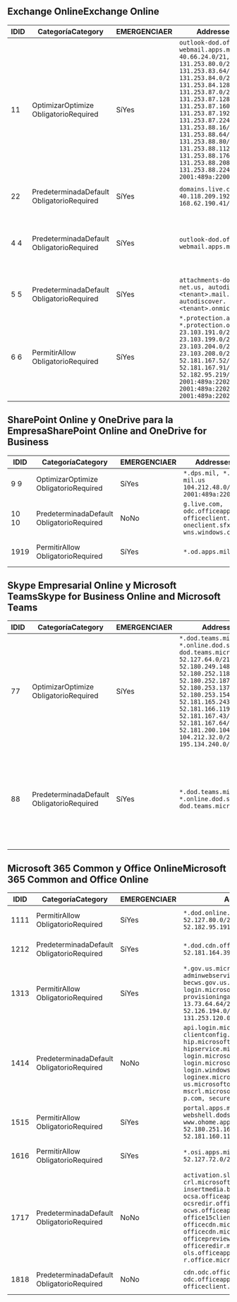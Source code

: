 <!--THIS FILE IS AUTOMATICALLY GENERATED. MANUAL CHANGES WILL BE OVERWRITTEN.-->
<!--Please contact the Office 365 Endpoints team with any questions.-->
<!--USGovDoD endpoints version 2019012800-->
<!--File generated 2019-01-30 08:00:42.5392-->

## <a name="exchange-online"></a><span data-ttu-id="35b18-101">Exchange Online</span><span class="sxs-lookup"><span data-stu-id="35b18-101">Exchange Online</span></span>

<span data-ttu-id="35b18-102">ID</span><span class="sxs-lookup"><span data-stu-id="35b18-102">ID</span></span> | <span data-ttu-id="35b18-103">Categoría</span><span class="sxs-lookup"><span data-stu-id="35b18-103">Category</span></span> | <span data-ttu-id="35b18-104">EMERGENCIA</span><span class="sxs-lookup"><span data-stu-id="35b18-104">ER</span></span> | <span data-ttu-id="35b18-105">Addresses</span><span class="sxs-lookup"><span data-stu-id="35b18-105">Addresses</span></span> | <span data-ttu-id="35b18-106">Puertos</span><span class="sxs-lookup"><span data-stu-id="35b18-106">Ports</span></span>
-- | -------------------- | --- | ---------------------------------------------------------------------------------------------------------------------------------------------------------------------------------------------------------------------------------------------------------------------------------------------------------------------------------------------------------------------------------------------- | -------------------------------
<span data-ttu-id="35b18-107">1</span><span class="sxs-lookup"><span data-stu-id="35b18-107">1</span></span> | <span data-ttu-id="35b18-108">Optimizar</span><span class="sxs-lookup"><span data-stu-id="35b18-108">Optimize</span></span><BR><span data-ttu-id="35b18-109">Obligatorio</span><span class="sxs-lookup"><span data-stu-id="35b18-109">Required</span></span> | <span data-ttu-id="35b18-110">Sí</span><span class="sxs-lookup"><span data-stu-id="35b18-110">Yes</span></span> | `outlook-dod.office365.us, webmail.apps.mil`<BR>`40.66.24.0/21, 131.253.80.0/24, 131.253.83.64/26, 131.253.84.0/26, 131.253.84.128/26, 131.253.87.0/25, 131.253.87.128/28, 131.253.87.160/27, 131.253.87.192/28, 131.253.87.224/28, 131.253.88.16/28, 131.253.88.64/28, 131.253.88.80/28, 131.253.88.112/28, 131.253.88.176/28, 131.253.88.208/28, 131.253.88.224/28, 2001:489a:2200:500::/56` | <span data-ttu-id="35b18-111">**TCP:** 443, 80</span><span class="sxs-lookup"><span data-stu-id="35b18-111">**TCP:** 443, 80</span></span>
<span data-ttu-id="35b18-112">2</span><span class="sxs-lookup"><span data-stu-id="35b18-112">2</span></span> | <span data-ttu-id="35b18-113">Predeterminada</span><span class="sxs-lookup"><span data-stu-id="35b18-113">Default</span></span><BR><span data-ttu-id="35b18-114">Obligatorio</span><span class="sxs-lookup"><span data-stu-id="35b18-114">Required</span></span> | <span data-ttu-id="35b18-115">Sí</span><span class="sxs-lookup"><span data-stu-id="35b18-115">Yes</span></span> | `domains.live.com`<BR>`40.118.209.192/32, 168.62.190.41/32` | <span data-ttu-id="35b18-116">**TCP:** 443, 80</span><span class="sxs-lookup"><span data-stu-id="35b18-116">**TCP:** 443, 80</span></span>
<span data-ttu-id="35b18-117">4 </span><span class="sxs-lookup"><span data-stu-id="35b18-117">4</span></span> | <span data-ttu-id="35b18-118">Predeterminada</span><span class="sxs-lookup"><span data-stu-id="35b18-118">Default</span></span><BR><span data-ttu-id="35b18-119">Obligatorio</span><span class="sxs-lookup"><span data-stu-id="35b18-119">Required</span></span> | <span data-ttu-id="35b18-120">Sí</span><span class="sxs-lookup"><span data-stu-id="35b18-120">Yes</span></span> | `outlook-dod.office365.us, webmail.apps.mil` | <span data-ttu-id="35b18-121">**TCP:** 143, 25, 587, 993, 995</span><span class="sxs-lookup"><span data-stu-id="35b18-121">**TCP:** 143, 25, 587, 993, 995</span></span>
<span data-ttu-id="35b18-122">5 </span><span class="sxs-lookup"><span data-stu-id="35b18-122">5</span></span> | <span data-ttu-id="35b18-123">Predeterminada</span><span class="sxs-lookup"><span data-stu-id="35b18-123">Default</span></span><BR><span data-ttu-id="35b18-124">Obligatorio</span><span class="sxs-lookup"><span data-stu-id="35b18-124">Required</span></span> | <span data-ttu-id="35b18-125">Sí</span><span class="sxs-lookup"><span data-stu-id="35b18-125">Yes</span></span> | `attachments-dod.office365-net.us, autodiscover.<tenant>.mail.onmicrosoft.com, autodiscover.<tenant>.onmicrosoft.com` | <span data-ttu-id="35b18-126">**TCP:** 443, 80</span><span class="sxs-lookup"><span data-stu-id="35b18-126">**TCP:** 443, 80</span></span>
<span data-ttu-id="35b18-127">6 </span><span class="sxs-lookup"><span data-stu-id="35b18-127">6</span></span> | <span data-ttu-id="35b18-128">Permitir</span><span class="sxs-lookup"><span data-stu-id="35b18-128">Allow</span></span><BR><span data-ttu-id="35b18-129">Obligatorio</span><span class="sxs-lookup"><span data-stu-id="35b18-129">Required</span></span> | <span data-ttu-id="35b18-130">Sí</span><span class="sxs-lookup"><span data-stu-id="35b18-130">Yes</span></span> | `*.protection.apps.mil, *.protection.office365.us`<BR>`23.103.191.0/24, 23.103.199.0/25, 23.103.204.0/22, 23.103.208.0/22, 52.181.167.52/32, 52.181.167.91/32, 52.182.95.219/32, 2001:489a:2202::/62, 2001:489a:2202:8::/62, 2001:489a:2202:2000::/63` | <span data-ttu-id="35b18-131">**TCP:** 25, 443</span><span class="sxs-lookup"><span data-stu-id="35b18-131">**TCP:** 25, 443</span></span>

## <a name="sharepoint-online-and-onedrive-for-business"></a><span data-ttu-id="35b18-132">SharePoint Online y OneDrive para la Empresa</span><span class="sxs-lookup"><span data-stu-id="35b18-132">SharePoint Online and OneDrive for Business</span></span>

<span data-ttu-id="35b18-133">ID</span><span class="sxs-lookup"><span data-stu-id="35b18-133">ID</span></span> | <span data-ttu-id="35b18-134">Categoría</span><span class="sxs-lookup"><span data-stu-id="35b18-134">Category</span></span> | <span data-ttu-id="35b18-135">EMERGENCIA</span><span class="sxs-lookup"><span data-stu-id="35b18-135">ER</span></span> | <span data-ttu-id="35b18-136">Addresses</span><span class="sxs-lookup"><span data-stu-id="35b18-136">Addresses</span></span> | <span data-ttu-id="35b18-137">Puertos</span><span class="sxs-lookup"><span data-stu-id="35b18-137">Ports</span></span>
-- | -------------------- | --- | ---------------------------------------------------------------------------------------------------- | ----------------
<span data-ttu-id="35b18-138">9 </span><span class="sxs-lookup"><span data-stu-id="35b18-138">9</span></span> | <span data-ttu-id="35b18-139">Optimizar</span><span class="sxs-lookup"><span data-stu-id="35b18-139">Optimize</span></span><BR><span data-ttu-id="35b18-140">Obligatorio</span><span class="sxs-lookup"><span data-stu-id="35b18-140">Required</span></span> | <span data-ttu-id="35b18-141">Sí</span><span class="sxs-lookup"><span data-stu-id="35b18-141">Yes</span></span> | `*.dps.mil, *.sharepoint-mil.us`<BR>`104.212.48.0/23, 2001:489a:2204::/63` | <span data-ttu-id="35b18-142">**TCP:** 443, 80</span><span class="sxs-lookup"><span data-stu-id="35b18-142">**TCP:** 443, 80</span></span>
<span data-ttu-id="35b18-143">10  </span><span class="sxs-lookup"><span data-stu-id="35b18-143">10</span></span> | <span data-ttu-id="35b18-144">Predeterminada</span><span class="sxs-lookup"><span data-stu-id="35b18-144">Default</span></span><BR><span data-ttu-id="35b18-145">Obligatorio</span><span class="sxs-lookup"><span data-stu-id="35b18-145">Required</span></span> | <span data-ttu-id="35b18-146">No</span><span class="sxs-lookup"><span data-stu-id="35b18-146">No</span></span> | `g.live.com, odc.officeapps.live.com, officeclient.microsoft.com, oneclient.sfx.ms, wns.windows.com` | <span data-ttu-id="35b18-147">**TCP:** 443, 80</span><span class="sxs-lookup"><span data-stu-id="35b18-147">**TCP:** 443, 80</span></span>
<span data-ttu-id="35b18-148">19</span><span class="sxs-lookup"><span data-stu-id="35b18-148">19</span></span> | <span data-ttu-id="35b18-149">Permitir</span><span class="sxs-lookup"><span data-stu-id="35b18-149">Allow</span></span><BR><span data-ttu-id="35b18-150">Obligatorio</span><span class="sxs-lookup"><span data-stu-id="35b18-150">Required</span></span> | <span data-ttu-id="35b18-151">Sí</span><span class="sxs-lookup"><span data-stu-id="35b18-151">Yes</span></span> | `*.od.apps.mil` | <span data-ttu-id="35b18-152">**TCP:** 443, 80</span><span class="sxs-lookup"><span data-stu-id="35b18-152">**TCP:** 443, 80</span></span>

## <a name="skype-for-business-online-and-microsoft-teams"></a><span data-ttu-id="35b18-153">Skype Empresarial Online y Microsoft Teams</span><span class="sxs-lookup"><span data-stu-id="35b18-153">Skype for Business Online and Microsoft Teams</span></span>

<span data-ttu-id="35b18-154">ID</span><span class="sxs-lookup"><span data-stu-id="35b18-154">ID</span></span> | <span data-ttu-id="35b18-155">Categoría</span><span class="sxs-lookup"><span data-stu-id="35b18-155">Category</span></span> | <span data-ttu-id="35b18-156">EMERGENCIA</span><span class="sxs-lookup"><span data-stu-id="35b18-156">ER</span></span> | <span data-ttu-id="35b18-157">Addresses</span><span class="sxs-lookup"><span data-stu-id="35b18-157">Addresses</span></span> | <span data-ttu-id="35b18-158">Puertos</span><span class="sxs-lookup"><span data-stu-id="35b18-158">Ports</span></span>
-- | -------------------- | --- | -------------------------------------------------------------------------------------------------------------------------------------------------------------------------------------------------------------------------------------------------------------------------------------------------------------------------------------------------------- | --------------------------------------------------
<span data-ttu-id="35b18-159">7</span><span class="sxs-lookup"><span data-stu-id="35b18-159">7</span></span> | <span data-ttu-id="35b18-160">Optimizar</span><span class="sxs-lookup"><span data-stu-id="35b18-160">Optimize</span></span><BR><span data-ttu-id="35b18-161">Obligatorio</span><span class="sxs-lookup"><span data-stu-id="35b18-161">Required</span></span> | <span data-ttu-id="35b18-162">Sí</span><span class="sxs-lookup"><span data-stu-id="35b18-162">Yes</span></span> | `*.dod.teams.microsoft.us, *.online.dod.skypeforbusiness.us, dod.teams.microsoft.us`<BR>`52.127.64.0/21, 52.180.249.148/32, 52.180.252.118/32, 52.180.252.187/32, 52.180.253.137/32, 52.180.253.154/32, 52.181.165.243/32, 52.181.166.119/32, 52.181.167.43/32, 52.181.167.64/32, 52.181.200.104/32, 104.212.32.0/22, 104.212.60.0/23, 195.134.240.0/22` | <span data-ttu-id="35b18-163">**TCP:** 443</span><span class="sxs-lookup"><span data-stu-id="35b18-163">**TCP:** 443</span></span><BR><span data-ttu-id="35b18-164">**UDP:** 3478, 3479, 3480, 3481</span><span class="sxs-lookup"><span data-stu-id="35b18-164">**UDP:** 3478, 3479, 3480, 3481</span></span>
<span data-ttu-id="35b18-165">8</span><span class="sxs-lookup"><span data-stu-id="35b18-165">8</span></span> | <span data-ttu-id="35b18-166">Predeterminada</span><span class="sxs-lookup"><span data-stu-id="35b18-166">Default</span></span><BR><span data-ttu-id="35b18-167">Obligatorio</span><span class="sxs-lookup"><span data-stu-id="35b18-167">Required</span></span> | <span data-ttu-id="35b18-168">Sí</span><span class="sxs-lookup"><span data-stu-id="35b18-168">Yes</span></span> | `*.dod.teams.microsoft.us, *.online.dod.skypeforbusiness.us, dod.teams.microsoft.us` | <span data-ttu-id="35b18-169">**TCP:** 5061, 50000-59999</span><span class="sxs-lookup"><span data-stu-id="35b18-169">**TCP:** 5061, 50000-59999</span></span><BR><span data-ttu-id="35b18-170">**UDP:** 50000-59999</span><span class="sxs-lookup"><span data-stu-id="35b18-170">**UDP:** 50000-59999</span></span>

## <a name="microsoft-365-common-and-office-online"></a><span data-ttu-id="35b18-171">Microsoft 365 Common y Office Online</span><span class="sxs-lookup"><span data-stu-id="35b18-171">Microsoft 365 Common and Office Online</span></span>

<span data-ttu-id="35b18-172">ID</span><span class="sxs-lookup"><span data-stu-id="35b18-172">ID</span></span> | <span data-ttu-id="35b18-173">Categoría</span><span class="sxs-lookup"><span data-stu-id="35b18-173">Category</span></span> | <span data-ttu-id="35b18-174">EMERGENCIA</span><span class="sxs-lookup"><span data-stu-id="35b18-174">ER</span></span> | <span data-ttu-id="35b18-175">Addresses</span><span class="sxs-lookup"><span data-stu-id="35b18-175">Addresses</span></span> | <span data-ttu-id="35b18-176">Puertos</span><span class="sxs-lookup"><span data-stu-id="35b18-176">Ports</span></span>
-- | ------------------- | --- | ---------------------------------------------------------------------------------------------------------------------------------------------------------------------------------------------------------------------------------------------------------------------------------------------------------------------------------------------------------------------------------------------- | ----------------
<span data-ttu-id="35b18-177">11</span><span class="sxs-lookup"><span data-stu-id="35b18-177">11</span></span> | <span data-ttu-id="35b18-178">Permitir</span><span class="sxs-lookup"><span data-stu-id="35b18-178">Allow</span></span><BR><span data-ttu-id="35b18-179">Obligatorio</span><span class="sxs-lookup"><span data-stu-id="35b18-179">Required</span></span> | <span data-ttu-id="35b18-180">Sí</span><span class="sxs-lookup"><span data-stu-id="35b18-180">Yes</span></span> | `*.dod.online.office365.us`<BR>`52.127.80.0/23, 52.181.164.39/32, 52.182.95.191/32` | <span data-ttu-id="35b18-181">**TCP:** 443</span><span class="sxs-lookup"><span data-stu-id="35b18-181">**TCP:** 443</span></span>
<span data-ttu-id="35b18-182">12</span><span class="sxs-lookup"><span data-stu-id="35b18-182">12</span></span> | <span data-ttu-id="35b18-183">Predeterminada</span><span class="sxs-lookup"><span data-stu-id="35b18-183">Default</span></span><BR><span data-ttu-id="35b18-184">Obligatorio</span><span class="sxs-lookup"><span data-stu-id="35b18-184">Required</span></span> | <span data-ttu-id="35b18-185">Sí</span><span class="sxs-lookup"><span data-stu-id="35b18-185">Yes</span></span> | `*.dod.cdn.office365.us`<BR>`52.181.164.39/32, 52.182.95.191/32` | <span data-ttu-id="35b18-186">**TCP:** 443</span><span class="sxs-lookup"><span data-stu-id="35b18-186">**TCP:** 443</span></span>
<span data-ttu-id="35b18-187">13</span><span class="sxs-lookup"><span data-stu-id="35b18-187">13</span></span> | <span data-ttu-id="35b18-188">Permitir</span><span class="sxs-lookup"><span data-stu-id="35b18-188">Allow</span></span><BR><span data-ttu-id="35b18-189">Obligatorio</span><span class="sxs-lookup"><span data-stu-id="35b18-189">Required</span></span> | <span data-ttu-id="35b18-190">Sí</span><span class="sxs-lookup"><span data-stu-id="35b18-190">Yes</span></span> | `*.gov.us.microsoftonline.com, adminwebservice.gov.us.microsoftonline.com, becws.gov.us.microsoftonline.com, login.microsoftonline.us, provisioningapi.gov.us.microsoftonline.com`<BR>`13.73.64.64/26, 13.73.208.128/25, 52.126.194.0/23, 52.244.120.128/25, 131.253.120.0/24` | <span data-ttu-id="35b18-191">**TCP:** 443</span><span class="sxs-lookup"><span data-stu-id="35b18-191">**TCP:** 443</span></span>
<span data-ttu-id="35b18-192">14</span><span class="sxs-lookup"><span data-stu-id="35b18-192">14</span></span> | <span data-ttu-id="35b18-193">Predeterminada</span><span class="sxs-lookup"><span data-stu-id="35b18-193">Default</span></span><BR><span data-ttu-id="35b18-194">Obligatorio</span><span class="sxs-lookup"><span data-stu-id="35b18-194">Required</span></span> | <span data-ttu-id="35b18-195">No</span><span class="sxs-lookup"><span data-stu-id="35b18-195">No</span></span> | `api.login.microsoftonline.com, clientconfig.microsoftonline-p.net, hip.microsoftonline-p.net, hipservice.microsoftonline.com, login.microsoftonline.com, login.microsoftonline-p.com, login.windows.net, loginex.microsoftonline.com, login-us.microsoftonline.com, mscrl.microsoft.com, nexus.microsoftonline-p.com, secure.aadcdn.microsoftonline-p.com` | <span data-ttu-id="35b18-196">**TCP:** 443</span><span class="sxs-lookup"><span data-stu-id="35b18-196">**TCP:** 443</span></span>
<span data-ttu-id="35b18-197">15</span><span class="sxs-lookup"><span data-stu-id="35b18-197">15</span></span> | <span data-ttu-id="35b18-198">Permitir</span><span class="sxs-lookup"><span data-stu-id="35b18-198">Allow</span></span><BR><span data-ttu-id="35b18-199">Obligatorio</span><span class="sxs-lookup"><span data-stu-id="35b18-199">Required</span></span> | <span data-ttu-id="35b18-200">Sí</span><span class="sxs-lookup"><span data-stu-id="35b18-200">Yes</span></span> | `portal.apps.mil, webshell.dodsuite.office365.us, www.ohome.apps.mil`<BR>`52.180.251.166/32, 52.181.160.19/32, 52.181.160.113/32, 52.182.92.132/32` | <span data-ttu-id="35b18-201">**TCP:** 443</span><span class="sxs-lookup"><span data-stu-id="35b18-201">**TCP:** 443</span></span>
<span data-ttu-id="35b18-202">16</span><span class="sxs-lookup"><span data-stu-id="35b18-202">16</span></span> | <span data-ttu-id="35b18-203">Permitir</span><span class="sxs-lookup"><span data-stu-id="35b18-203">Allow</span></span><BR><span data-ttu-id="35b18-204">Obligatorio</span><span class="sxs-lookup"><span data-stu-id="35b18-204">Required</span></span> | <span data-ttu-id="35b18-205">Sí</span><span class="sxs-lookup"><span data-stu-id="35b18-205">Yes</span></span> | `*.osi.apps.mil`<BR>`52.127.72.0/21` | <span data-ttu-id="35b18-206">**TCP:** 443</span><span class="sxs-lookup"><span data-stu-id="35b18-206">**TCP:** 443</span></span>
<span data-ttu-id="35b18-207">17</span><span class="sxs-lookup"><span data-stu-id="35b18-207">17</span></span> | <span data-ttu-id="35b18-208">Predeterminada</span><span class="sxs-lookup"><span data-stu-id="35b18-208">Default</span></span><BR><span data-ttu-id="35b18-209">Obligatorio</span><span class="sxs-lookup"><span data-stu-id="35b18-209">Required</span></span> | <span data-ttu-id="35b18-210">No</span><span class="sxs-lookup"><span data-stu-id="35b18-210">No</span></span> | `activation.sls.microsoft.com, crl.microsoft.com, go.microsoft.com, insertmedia.bing.office.net, ocsa.officeapps.live.com, ocsredir.officeapps.live.com, ocws.officeapps.live.com, office15client.microsoft.com, officecdn.microsoft.com, officecdn.microsoft.com.edgesuite.net, officepreviewredir.microsoft.com, officeredir.microsoft.com, ols.officeapps.live.com, r.office.microsoft.com` | <span data-ttu-id="35b18-211">**TCP:** 443, 80</span><span class="sxs-lookup"><span data-stu-id="35b18-211">**TCP:** 443, 80</span></span>
<span data-ttu-id="35b18-212">18</span><span class="sxs-lookup"><span data-stu-id="35b18-212">18</span></span> | <span data-ttu-id="35b18-213">Predeterminada</span><span class="sxs-lookup"><span data-stu-id="35b18-213">Default</span></span><BR><span data-ttu-id="35b18-214">Obligatorio</span><span class="sxs-lookup"><span data-stu-id="35b18-214">Required</span></span> | <span data-ttu-id="35b18-215">No</span><span class="sxs-lookup"><span data-stu-id="35b18-215">No</span></span> | `cdn.odc.officeapps.live.com, odc.officeapps.live.com, officeclient.microsoft.com` | <span data-ttu-id="35b18-216">**TCP:** 443, 80</span><span class="sxs-lookup"><span data-stu-id="35b18-216">**TCP:** 443, 80</span></span>
